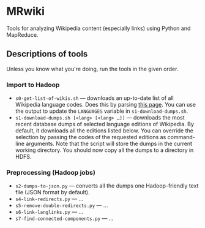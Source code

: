 MRwiki
======

Tools for analyzing Wikipedia content (especially links) using Python and MapReduce.

Descriptions of tools
---------------------

Unless you know what you're doing, run the tools in the given order.

### Import to Hadoop

* `s0-get-list-of-wikis.sh` — downloads an up-to-date list of all Wikipedia language codes.
Does this by parsing [this page](http://meta.wikimedia.org/wiki/List_of_Wikipedias).
You can use the output to update the `LANGUAGES` variable in `s1-download-dumps.sh`.
* `s1-download-dumps.sh [<lang> [<lang> …]]` — downloads the most recent database dumps of selected language editions of Wikipedia.
By default, it downloads all the editions listed below.
You can override the selection by passing
the codes of the requested editions as command-line arguments.
Note that the script will store the dumps in the current working directory.
You should now copy all the dumps to a directory in HDFS.

### Preprocessing (Hadoop jobs)

* `s2-dumps-to-json.py` — converts all the dumps one Hadoop-friendly text file (JSON format by default).
* `s4-link-redirects.py` — …
* `s5-remove-double-redirects.py` — …
* `s6-link-langlinks.py` — …
* `s7-find-connected-components.py` — …

